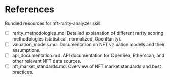 # References

Bundled resources for nft-rarity-analyzer skill

- [ ] rarity_methodologies.md: Detailed explanation of different rarity scoring methodologies (statistical, normalized, OpenRarity).
- [ ] valuation_models.md: Documentation on NFT valuation models and their assumptions.
- [ ] api_documentation.md: API documentation for OpenSea, Etherscan, and other relevant NFT data sources.
- [ ] nft_market_standards.md: Overview of NFT market standards and best practices.
